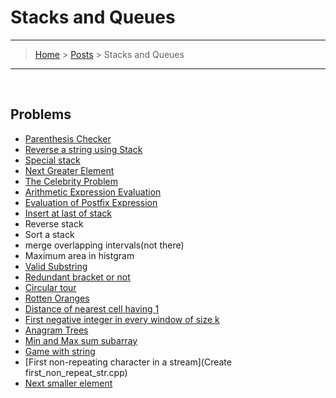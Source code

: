 # Stacks and Queues
---
> [Home](../index.md) > [Posts](../posts.md) > Stacks and Queues
---

<br>

## Problems



- [Parenthesis Checker](parenthesis_checker.cpp)
- [Reverse a string using Stack](reverse_stack_str.cpp)
- [Special stack](special_stack.cpp)
- [Next Greater Element](next_great_num.cpp)
- [The Celebrity Problem](celebrity_problem.cpp) 
- [Arithmetic Expression Evaluation](maths_operation.cpp)
- [Evaluation of Postfix Expression](postfix_operation.cpp)
- [Insert at last of stack](insert_last.cpp)
- Reverse stack
- Sort a stack
- merge overlapping intervals(not there)
- Maximum area in histgram
- [Valid Substring](valid_substring.cpp)
- [Redundant bracket or not](redundant_expression.cpp)
- [Circular tour](circular_tour.cpp)
- [Rotten Oranges](rotten_oranges.cpp)
- [Distance of nearest cell having 1](min_1_distance.cpp)
- [First negative integer in every window of size k](first_neg.cpp)
- [Anagram Trees](https://www.geeksforgeeks.org/check-if-all-levels-of-two-trees-are-anagrams-or-not/)
- [Min and Max sum subarray](https://www.geeksforgeeks.org/sum-minimum-maximum-elements-subarrays-size-k/)
- [Game with string](game_with_str.cpp)
- [First non-repeating character in a stream](Create first_non_repeat_str.cpp)
- [Next smaller element](next_smaller_num.cpp)


